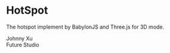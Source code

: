 # HotSpot
 

The hotspot implement by BabylonJS and Three.js for 3D mode. 
  
   
Johnny Xu   
Future Studio   
